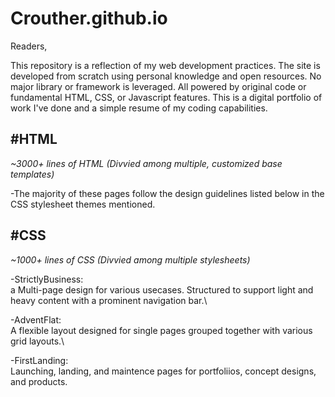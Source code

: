 # Crouther.github.io
Readers,

This repository is a reflection of my web development practices. The site is developed from scratch using personal knowledge and open resources. No major library or framework is leveraged. All powered by original code or fundamental HTML, CSS, or Javascript features. This is a digital portfolio of work I've done and a simple resume of my coding capabilities.

#HTML
------
*~3000+ lines of HTML (Divvied among multiple, customized base templates)*

-The majority of these pages follow the design guidelines listed below in the CSS stylesheet themes mentioned.


#CSS
------
*~1000+ lines of CSS (Divvied among multiple stylesheets)*

-StrictlyBusiness:\
  a Multi-page design for various usecases. Structured to support light and heavy content with a prominent navigation bar.\
  
-AdventFlat:\
  A flexible layout designed for single pages grouped together with various grid layouts.\
  
-FirstLanding:\
  Launching, landing, and maintence pages for portfoliios, concept designs, and products.
